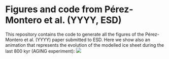 # Figures and code from Pérez-Montero et al. (YYYY, ESD)

This repository contains the code to generate all the figures of the Pérez-Montero et al. (YYYY) paper submitted to ESD. Here we show also an animation that represents the evolution of the modelled ice sheet during the last 800 kyr (AGING experiment):
![](https://github.com/sperezmont/Perez-Montero-etal_YYYY_ESD/blob/main/figures/pacco_animation_s1_a1.gif)
